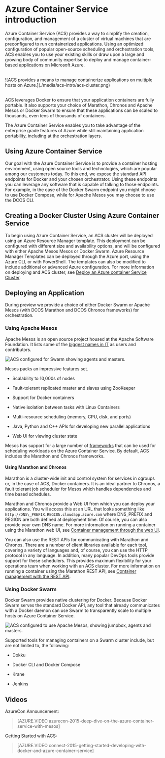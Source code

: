 <properties
   pageTitle="Azure Container Service Introduction | Microsoft Azure"
   description="Azure Container Service (ACS) provides a way to simplify the creation, configuration, and management of a cluster of virtual machines that are preconfigured to run containerized applications."
   services="container-service"
   documentationCenter=""
   authors="rgardler"
   manager="nepeters"
   editor=""
   tags="acs, azure-container-service"
   keywords="Docker, Containers, Micro-services, Mesos, Azure"/>
   
<tags
   ms.service="container-service"
   ms.devlang="na"
   ms.topic="home-page"
   ms.tgt_pltfrm="na"
   ms.workload="na"
   ms.date="12/02/2015"
   ms.author="rogardle"/>

# Azure Container Service introduction

Azure Container Service (ACS) provides a way to simplify the creation,
configuration, and management of a cluster of virtual machines that are
preconfigured to run containerized applications. Using an optimized
configuration of popular open-source scheduling and orchestration tools,
ACS enables you to use your existing skills or draw upon a large and
growing body of community expertise to deploy and manage container-based
applications on Microsoft Azure.

<br />
![ACS provides a means to manage containerize applications on multiple hosts on Azure.](./media/acs-intro/acs-cluster.png)
<br /><br />

ACS leverages Docker to ensure that your application containers are
fully portable. It also supports your choice of Marathon, Chronos and
Apache Mesos or Docker Swarm to ensure that these applications can be
scaled to thousands, even tens of thousands of containers.

The Azure Container Service enables you to take advantage of the
enterprise grade features of Azure while still maintaining application
portability, including at the orchestration layers.

Using Azure Container Service
-----------------------------

Our goal with the Azure Container Service is to provide a container
hosting environment, using open source tools and technologies, which are
popular among our customers today. To this end, we expose the standard
API endpoints for Docker and your chosen orchestrator. Using these
endpoints you can leverage any software that is capable of talking to
those endpoints. For example, in the case of the Docker Swarm endpoint
you might choose to use Docker Compose, while for Apache Mesos you may
choose to use the DCOS CLI.

Creating a Docker Cluster Using Azure Container Service
-------------------------------------------------------

To begin using Azure Container Service, an ACS cluster will be deployed using an Azure Resource Manager template. This deployment can be configured with different size and availability options, and will be configured with either Apache Mesos Mesos or Docker Swarm. Azure Resource Manager Templates can be deployed through the Azure port, using the Azure CLI, or with PowerShell. The templates can also be modified to include additional or advanced Azure configuration. For more information on deploying and ACS cluster, see [Deploy an Azure container Service Cluster](./container-service-deployment.md).

Deploying an Application
------------------------

During preview we provide a choice of either Docker Swarm or Apache
Mesos (with DCOS Marathon and DCOS Chronos frameworks)
for orchestration. 

### Using Apache Mesos

Apache Mesos is an open source project housed at the Apache Software
Foundation. It lists some of the [biggest names in
IT](http://mesos.apache.org/documentation/latest/powered-by-mesos/) as
users and contributors.

![ACS configured for Swarm showing agents and masters.](media/acs-intro/acs-mesos.png)

Mesos packs an impressive features set.

-   Scalability to 10,000s of nodes

-   Fault-tolerant replicated master and slaves using ZooKeeper

-   Support for Docker containers

-   Native isolation between tasks with Linux Containers

-   Multi-resource scheduling (memory, CPU, disk, and ports)

-   Java, Python and C++ APIs for developing new parallel applications

-   Web UI for viewing cluster state

Mesos has support for a large number of
[frameworks](http://mesos.apache.org/documentation/latest/frameworks/)
that can be used for scheduling workloads on the Azure Container
Service. By default, ACS includes the Marathon and Chronos frameworks.

#### Using Marathon and Chronos

Marathon is a cluster-wide init and control system for services in
cgroups or, in the case of ACS, Docker containers. It is an ideal
partner to Chronos, a fault tolerant job scheduler for Mesos which
handles dependencies and time based schedules.

Marathon and Chronos provide a Web UI from which you can deploy your
applications. You will access this at an URL that looks something like
`http://DNS\_PREFIX.REGION.cloudapp.azure.com`
where DNS\_PREFIX and REGION are both defined at deployment time. Of
course, you can also provide your own DNS name. For more information on running a container using the Marathon web UI, see [Container management through the web UI](./container-service-mesos-marathon-ui.md).

You can also use the REST APIs for communicating with Marathon and
Chronos. There are a number of client libraries available for each tool,
covering a variety of languages and, of course, you can use the HTTP
protocol in any language. In addition, many popular DevOps tools provide
support for these schedulers. This provides maximum flexibility for your
operations team when working with an ACS cluster. For more information on running a container using the Marathon REST API, see [Container management with the REST API](./container-service-mesos-marathon-rest.md).

### Using Docker Swarm

Docker Swarm provides native clustering for Docker. Because Docker Swarm
serves the standard Docker API, any tool that already communicates with
a Docker daemon can use Swarm to transparently scale to multiple hosts
on Azure Container Service. 

![ACS configured to use Apache Mesos, showing jumpbox, agents and masters.](media/acs-intro/acs-swarm.png)

Supported tools for managing containers on a Swarm cluster include, but are not limited
to, the following:

-   Dokku

-   Docker CLI and Docker Compose

-   Krane

-   Jenkins

Videos
------
AzureCon Announcement:

> [AZURE.VIDEO azurecon-2015-deep-dive-on-the-azure-container-service-with-mesos]  

Getting Started with ACS:  

> [AZURE.VIDEO connect-2015-getting-started-developing-with-docker-and-azure-container-service]
